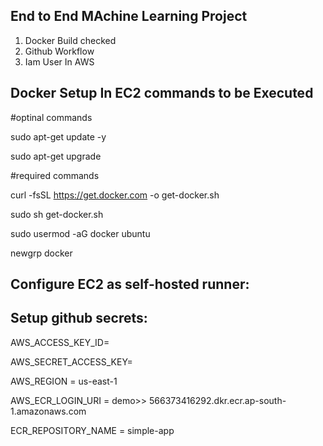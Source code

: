 ## End to End MAchine Learning Project

1. Docker Build checked
2. Github Workflow
3. Iam User In AWS

## Docker Setup In EC2 commands to be Executed

#optinal commands 

sudo apt-get update -y

sudo apt-get upgrade

#required commands 

curl -fsSL https://get.docker.com -o get-docker.sh

sudo sh get-docker.sh

sudo usermod -aG docker ubuntu

newgrp docker

## Configure EC2 as self-hosted runner:

## Setup github secrets:

AWS_ACCESS_KEY_ID=

AWS_SECRET_ACCESS_KEY=

AWS_REGION = us-east-1

AWS_ECR_LOGIN_URI = demo>>  566373416292.dkr.ecr.ap-south-1.amazonaws.com

ECR_REPOSITORY_NAME = simple-app
